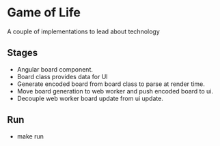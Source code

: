 # Game of Life

A couple of implementations to lead about technology

## Stages

* Angular board component.
* Board class provides data for UI
* Generate encoded board from board class to parse at render time.
* Move board generation to web worker and push encoded board to ui.
* Decouple web worker board update from ui update.

## Run

* make run




